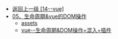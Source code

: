 - [返回上一级 [14--vue]](14--vue/)
- [05、生命周期&vue的DOM操作](14--vue/05、生命周期&vue的DOM操作/)
  - [assets](14--vue/05、生命周期&vue的DOM操作/assets/)
  - [vue--生命周期&DOM操作+混入+插件](14--vue/05、生命周期&vue的DOM操作/vue--生命周期&DOM操作+混入+插件.md)
